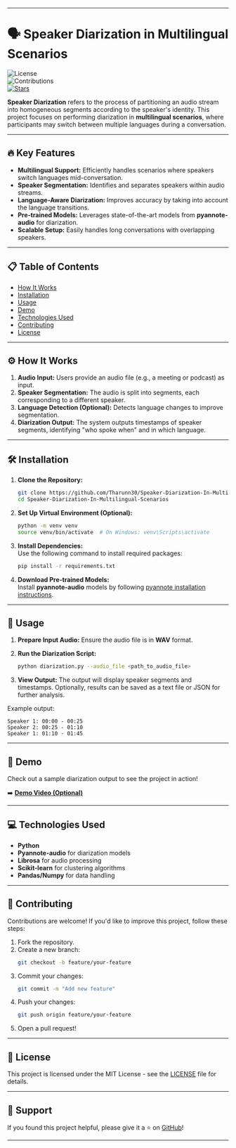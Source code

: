 

---

# 🗣️ Speaker Diarization in Multilingual Scenarios  
![License](https://img.shields.io/github/license/Tharunn30/Speaker-Diarization-In-Multilingual-Scenarios?style=flat-square)  
![Contributions](https://img.shields.io/badge/Contributions-Welcome-brightgreen?style=flat-square)  
[![Stars](https://img.shields.io/github/stars/Tharunn30/Speaker-Diarization-In-Multilingual-Scenarios?style=social)](https://github.com/Tharunn30/Speaker-Diarization-In-Multilingual-Scenarios/stargazers)

**Speaker Diarization** refers to the process of partitioning an audio stream into homogeneous segments according to the speaker's identity. This project focuses on performing diarization in **multilingual scenarios**, where participants may switch between multiple languages during a conversation.

---

## 🔥 Key Features  
- **Multilingual Support:** Efficiently handles scenarios where speakers switch languages mid-conversation.  
- **Speaker Segmentation:** Identifies and separates speakers within audio streams.  
- **Language-Aware Diarization:** Improves accuracy by taking into account the language transitions.  
- **Pre-trained Models:** Leverages state-of-the-art models from **pyannote-audio** for diarization.  
- **Scalable Setup:** Easily handles long conversations with overlapping speakers.

---

## 📋 Table of Contents  
- [How It Works](#-how-it-works)  
- [Installation](#-installation)  
- [Usage](#-usage)  
- [Demo](#-demo)  
- [Technologies Used](#-technologies-used)  
- [Contributing](#-contributing)  
- [License](#-license)

---

## ⚙️ How It Works  
1. **Audio Input:** Users provide an audio file (e.g., a meeting or podcast) as input.  
2. **Speaker Segmentation:** The audio is split into segments, each corresponding to a different speaker.  
3. **Language Detection (Optional):** Detects language changes to improve segmentation.  
4. **Diarization Output:** The system outputs timestamps of speaker segments, identifying "who spoke when" and in which language.

---

## 🛠️ Installation  

1. **Clone the Repository:**  
   ```bash
   git clone https://github.com/Tharunn30/Speaker-Diarization-In-Multilingual-Scenarios.git
   cd Speaker-Diarization-In-Multilingual-Scenarios
   ```

2. **Set Up Virtual Environment (Optional):**  
   ```bash
   python -m venv venv
   source venv/bin/activate  # On Windows: venv\Scripts\activate
   ```

3. **Install Dependencies:**  
   Use the following command to install required packages:  
   ```bash
   pip install -r requirements.txt
   ```

4. **Download Pre-trained Models:**  
   Install **pyannote-audio** models by following [pyannote installation instructions](https://github.com/pyannote/pyannote-audio).

---

## 🚀 Usage  

1. **Prepare Input Audio:** Ensure the audio file is in **WAV** format.  
2. **Run the Diarization Script:**  
   ```bash
   python diarization.py --audio_file <path_to_audio_file>
   ```

3. **View Output:** The output will display speaker segments and timestamps. Optionally, results can be saved as a text file or JSON for further analysis.

Example output:  
```
Speaker 1: 00:00 - 00:25  
Speaker 2: 00:25 - 01:10  
Speaker 1: 01:10 - 01:45  
```

---

## 🎥 Demo  
Check out a sample diarization output to see the project in action!

➡️ **[Demo Video (Optional)]()**  

---

## 💻 Technologies Used  
- **Python**  
- **Pyannote-audio** for diarization models  
- **Librosa** for audio processing  
- **Scikit-learn** for clustering algorithms  
- **Pandas/Numpy** for data handling

---

## 🤝 Contributing  
Contributions are welcome! If you'd like to improve this project, follow these steps:  
1. Fork the repository.  
2. Create a new branch:  
   ```bash
   git checkout -b feature/your-feature
   ```
3. Commit your changes:  
   ```bash
   git commit -m "Add new feature"
   ```
4. Push your changes:  
   ```bash
   git push origin feature/your-feature
   ```
5. Open a pull request!

---

## 📄 License  
This project is licensed under the MIT License - see the [LICENSE](LICENSE) file for details.

---

## 🌟 Support  
If you found this project helpful, please give it a ⭐ on [GitHub](https://github.com/Tharunn30/Speaker-Diarization-In-Multilingual-Scenarios)!

---

